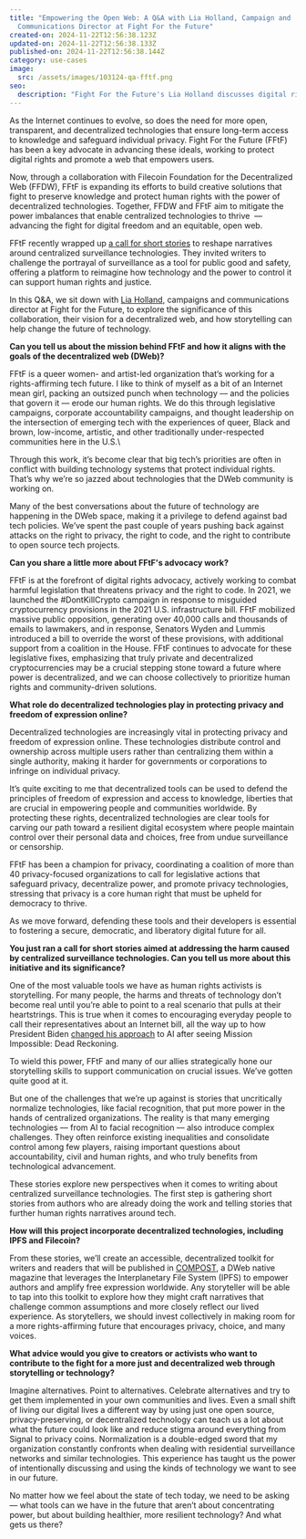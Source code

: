 ```yaml
---
title: "Empowering the Open Web: A Q&A with Lia Holland, Campaign and
  Communications Director at Fight For the Future"
created-on: 2024-11-22T12:56:38.123Z
updated-on: 2024-11-22T12:56:38.133Z
published-on: 2024-11-22T12:56:38.144Z
category: use-cases
image:
  src: /assets/images/103124-qa-fftf.png
seo:
  description: "Fight For the Future's Lia Holland discusses digital rights advocacy, decentralized technologies, and using storytelling to combat surveillance in this insightful Q&A."
---
```


As the Internet continues to evolve, so does the need for more open, transparent, and decentralized technologies that ensure long-term access to knowledge and safeguard individual privacy. Fight For the Future (FFtF) has been a key advocate in advancing these ideals, working to protect digital rights and promote a web that empowers users. 

Now, through a collaboration with Filecoin Foundation for the Decentralized Web (FFDW), FFtF is expanding its efforts to build creative solutions that fight to preserve knowledge and protect human rights with the power of decentralized technologies. Together, FFDW and FFtF aim to mitigate the power imbalances that enable centralized technologies to thrive  –– advancing the fight for digital freedom and an equitable, open web.

FFtF recently wrapped up [a call for short stories](https://www.stopcopaganda.org/) to reshape narratives around centralized surveillance technologies. They invited writers to challenge the portrayal of surveillance as a tool for public good and safety, offering a platform to reimagine how technology and the power to control it can support human rights and justice. 

In this Q&A, we sit down with [Lia Holland](https://x.com/liaholland?lang=en), campaigns and communications director at Fight for the Future, to explore the significance of this collaboration, their vision for a decentralized web, and how storytelling can help change the future of technology.

**Can you tell us about the mission behind FFtF and how it aligns with the goals of the decentralized web (DWeb)?**

FFtF is a queer women- and artist-led organization that’s working for a rights-affirming tech future. I like to think of myself as a bit of an Internet mean girl, packing an outsized punch when technology –– and the policies that govern it –– erode our human rights. We do this through legislative campaigns, corporate accountability campaigns, and thought leadership on the intersection of emerging tech with the experiences of queer, Black and brown, low-income, artistic, and other traditionally under-respected communities here in the U.S.\

Through this work, it’s become clear that big tech’s priorities are often in conflict with building technology systems that protect individual rights. That’s why we’re so jazzed about technologies that the DWeb community is working on. 

Many of the best conversations about the future of technology are happening in the DWeb space, making it a privilege to defend against bad tech policies. We’ve spent the past couple of years pushing back against attacks on the right to privacy, the right to code, and the right to contribute to open source tech projects.

**Can you share a little more about FFtF's advocacy work?** 

FFtF is at the forefront of digital rights advocacy, actively working to combat harmful legislation that threatens privacy and the right to code. In 2021, we launched the #DontKillCrypto campaign in response to misguided cryptocurrency provisions in the 2021 U.S. infrastructure bill. FFtF mobilized massive public opposition, generating over 40,000 calls and thousands of emails to lawmakers, and in response, Senators Wyden and Lummis introduced a bill to override the worst of these provisions, with additional support from a coalition in the House. FFtF continues to advocate for these legislative fixes, emphasizing that truly private and decentralized cryptocurrencies may be a crucial stepping stone toward a future where power is decentralized, and we can choose collectively to prioritize human rights and community-driven solutions. 

**What role do decentralized technologies play in protecting privacy and freedom of expression online?**

Decentralized technologies are increasingly vital in protecting privacy and freedom of expression online. These technologies distribute control and ownership across multiple users rather than centralizing them within a single authority, making it harder for governments or corporations to infringe on individual privacy.

It’s quite exciting to me that decentralized tools can be used to defend the principles of freedom of expression and access to knowledge, liberties that are crucial in empowering people and communities worldwide. By protecting these rights, decentralized technologies are clear tools for carving our path toward a resilient digital ecosystem where people maintain control over their personal data and choices, free from undue surveillance or censorship. 

FFtF has been a champion for privacy, coordinating a coalition of more than 40 privacy-focused organizations to call for legislative actions that safeguard privacy, decentralize power, and promote privacy technologies, stressing that privacy is a core human right that must be upheld for democracy to thrive.

As we move forward, defending these tools and their developers is essential to fostering a secure, democratic, and liberatory digital future for all.

**You just ran a call for short stories aimed at addressing the harm caused by centralized surveillance technologies. Can you tell us more about this initiative and its significance?**

One of the most valuable tools we have as human rights activists is storytelling. For many people, the harms and threats of technology don’t become real until you’re able to point to a real scenario that pulls at their heartstrings. This is true when it comes to encouraging everyday people to call their representatives about an Internet bill, all the way up to how President Biden [changed his approach](https://deadline.com/2023/10/joe-biden-ai-mission-impossible-dead-reckoning-artificial-intelligence-1235589117/) to AI after seeing Mission Impossible: Dead Reckoning. 

To wield this power, FFtF and many of our allies strategically hone our storytelling skills to support communication on crucial issues. We’ve gotten quite good at it. 

But one of the challenges that we’re up against is stories that uncritically normalize technologies, like facial recognition, that put more power in the hands of centralized organizations. The reality is that many emerging technologies –– from AI to facial recognition –– also introduce complex challenges. They often reinforce existing inequalities and consolidate control among few players, raising important questions about accountability, civil and human rights, and who truly benefits from technological advancement. 

These stories explore new perspectives when it comes to writing about centralized surveillance technologies. The first step is gathering short stories from authors who are already doing the work and telling stories that further human rights narratives around tech. 

**How will this project incorporate decentralized technologies, including IPFS and Filecoin?** 

From these stories, we’ll create an accessible, decentralized toolkit for writers and readers that will be published in [COMPOST](https://three.compost.digital/), a DWeb native magazine that leverages the Interplanetary File System (IPFS) to empower authors and amplify free expression worldwide. Any storyteller will be able to tap into this toolkit to explore how they might craft narratives that challenge common assumptions and more closely reflect our lived experience. As storytellers, we should invest collectively in making room for a more rights-affirming future that encourages privacy, choice, and many voices. 

**What advice would you give to creators or activists who want to contribute to the fight for a more just and decentralized web through storytelling or technology?**

Imagine alternatives. Point to alternatives. Celebrate alternatives and try to get them implemented in your own communities and lives. Even a small shift of living our digital lives a different way by using just one open source, privacy-preserving, or decentralized technology can teach us a lot about what the future could look like and reduce stigma around everything from Signal to privacy coins. Normalization is a double-edged sword that my organization constantly confronts when dealing with residential surveillance networks and similar technologies. This experience has taught us the power of intentionally discussing and using the kinds of technology we want to see in our future.

No matter how we feel about the state of tech today, we need to be asking — what tools can we have in the future that aren’t about concentrating power, but about building healthier, more resilient technology? And what gets us there?
